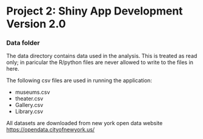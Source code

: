 # Project 2: Shiny App Development Version 2.0

### Data folder

The data directory contains data used in the analysis. This is treated as read only; in paricular the R/python files are never allowed to write to the files in here. 

The following csv files are used in running the application:
+ museums.csv
+ theater.csv
+ Gallery.csv
+ Library.csv

All datasets are downloaded from new york open data website https://opendata.cityofnewyork.us/

